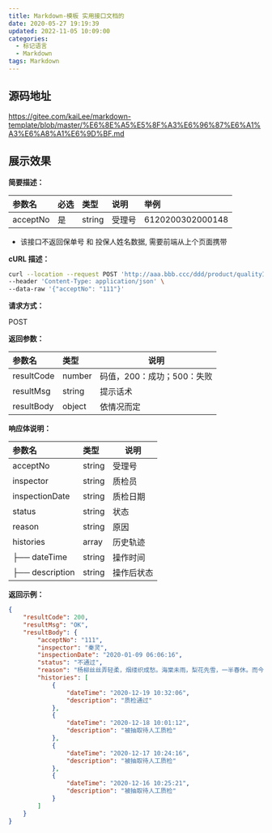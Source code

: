 ```yaml
---
title: Markdown-模板 实用接口文档的
date: 2020-05-27 19:19:39
updated: 2022-11-05 10:09:00
categories:
  - 标记语言
  - Markdown
tags: Markdown
---
```


## 源码地址

<https://gitee.com/kaiLee/markdown-template/blob/master/%E6%8E%A5%E5%8F%A3%E6%96%87%E6%A1%A3%E6%A8%A1%E6%9D%BF.md>

## 展示效果

**简要描述：**

| 参数名 | 必选 | 类型 | 说明 |举例
|:--- |:--- |:--- |:---  |:---  |
| acceptNo | 是 | string |  受理号 | 6120200302000148 |

* 该接口不返回保单号 和 投保人姓名数据, 需要前端从上个页面携带

**cURL 描述：**

```sh
curl --location --request POST 'http://aaa.bbb.ccc/ddd/product/qualityInspection/recordDetail' \
--header 'Content-Type: application/json' \
--data-raw '{"acceptNo": "111"}'
```

**请求方式：**

POST

**返回参数：**

|参数名|类型|说明|
|:----  |:----- |-----   |
|resultCode  | number | 码值，200：成功；500：失败|
|resultMsg | string | 提示话术  |
|resultBody |object |  依情况而定 |

**响应体说明：**

|参数名|类型|说明|
|:-----  |:-----|-----
| acceptNo | string | 受理号  |
| inspector | string | 质检员  |
|  inspectionDate | string | 质检日期 |
|    status | string |  状态 |
|    reason | string | 原因|
|   histories | array | 历史轨迹|
| ├──  dateTime | string | 操作时间|
| ├──  description  | string | 操作后状态 |

**返回示例：**

```json
{
    "resultCode": 200,
    "resultMsg": "OK",
    "resultBody": {
        "acceptNo": "111",
        "inspector": "秦灵",
        "inspectionDate": "2020-01-09 06:06:16",
        "status": "不通过",
        "reason": "杨柳丝丝弄轻柔，烟缕织成愁。海棠未雨，梨花先雪，一半春休。而今往事难重省，归梦绕秦楼。相思只在，丁香枝上，豆蔻梢头。",
        "histories": [
            {
                "dateTime": "2020-12-19 10:32:06",
                "description": "质检通过"
            },
            {
                "dateTime": "2020-12-18 10:01:12",
                "description": "被抽取待人工质检"
            },
            {
                "dateTime": "2020-12-17 10:24:16",
                "description": "被抽取待人工质检"
            },
            {
                "dateTime": "2020-12-16 10:25:21",
                "description": "被抽取待人工质检"
            }
        ]
    }
}
```
